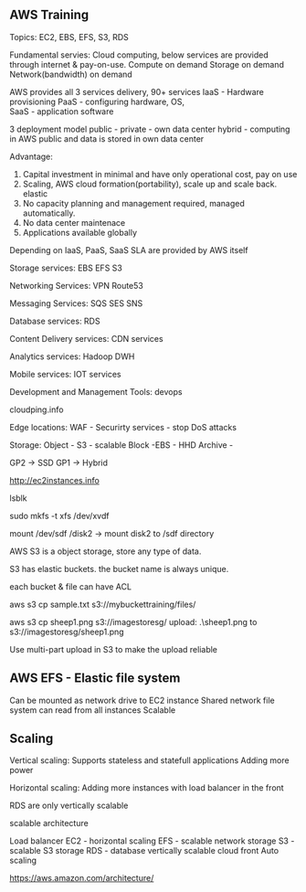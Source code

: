 
AWS Training
------------
Topics: EC2, EBS, EFS, S3, RDS

Fundamental servies: Cloud computing, below services are provided through internet & pay-on-use.
Compute on demand
Storage on demand
Network(bandwidth) on demand

AWS provides all 3 services delivery, 90+ services
IaaS - Hardware provisioning
PaaS - configuring hardware, OS,  
SaaS - application software

3 deployment model
public - 
private - own data center
hybrid -  computing in AWS public and data is stored in own data center

Advantage:
1. Capital investment in minimal and have only operational cost, pay on use
2. Scaling, AWS cloud formation(portability), scale up and scale back. elastic
3. No capacity planning and management required, managed automatically.
4. No data center maintenace
5. Applications available globally

Depending on IaaS, PaaS, SaaS SLA are provided by AWS itself

Storage services:
EBS
EFS
S3

Networking Services:
VPN
Route53

Messaging Services:
SQS 
SES 
SNS

Database services:
RDS

Content Delivery services:
CDN services

Analytics services:
Hadoop
DWH

Mobile services:
IOT services

Development and Management Tools:
devops

cloudping.info

Edge locations:
WAF - Securirty services - stop DoS attacks


Storage:
Object - S3 - scalable
Block -EBS - HHD
Archive - 

GP2 -> SSD
GP1 -> Hybrid

http://ec2instances.info

lsblk

sudo mkfs -t xfs /dev/xvdf

mount /dev/sdf /disk2 -> mount disk2 to /sdf directory


AWS S3 is a object storage, store any type of data. 

S3 has elastic buckets. the bucket name is always unique.

each bucket & file can have ACL

aws s3 cp sample.txt s3://mybuckettraining/files/

aws s3 cp sheep1.png s3://imagestoresg/
upload: .\sheep1.png to s3://imagestoresg/sheep1.png


Use multi-part upload in S3 to make the upload reliable

AWS EFS - Elastic file system
-------
Can be mounted as network drive to EC2 instance
Shared network file system can read from all instances
Scalable

Scaling
-------

Vertical scaling: Supports stateless and statefull applications
Adding more power

Horizontal scaling: 
Adding more instances with load balancer in the front

RDS are only vertically scalable

scalable architecture

Load balancer 
EC2 - horizontal scaling
EFS - scalable network storage
S3 - scalable S3 storage
RDS - database vertically scalable
cloud front
Auto scaling

https://aws.amazon.com/architecture/










